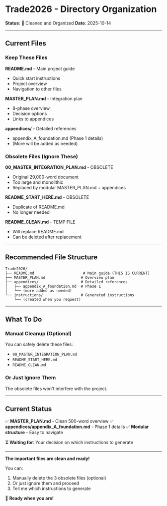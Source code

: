 # Trade2026 - Directory Organization

**Status**: 🧹 Cleaned and Organized
**Date**: 2025-10-14

---

## Current Files

### Keep These Files

**README.md** - Main project guide
- Quick start instructions
- Project overview
- Navigation to other files

**MASTER_PLAN.md** - Integration plan
- 8-phase overview
- Decision options
- Links to appendices

**appendices/** - Detailed references
- appendix_A_foundation.md (Phase 1 details)
- (More will be added as needed)

### Obsolete Files (Ignore These)

**00_MASTER_INTEGRATION_PLAN.md** - OBSOLETE
- Original 29,000-word document
- Too large and monolithic
- Replaced by modular MASTER_PLAN.md + appendices

**README_START_HERE.md** - OBSOLETE  
- Duplicate of README.md
- No longer needed

**README_CLEAN.md** - TEMP FILE
- Will replace README.md
- Can be deleted after replacement

---

## Recommended File Structure

```
Trade2026/
├── README.md                      # Main guide (THIS IS CURRENT)
├── MASTER_PLAN.md                # Overview plan
├── appendices/                   # Detailed references
│   ├── appendix_A_foundation.md  # Phase 1
│   └── (more added as needed)
└── instructions/                 # Generated instructions
    └── (created when you request)
```

---

## What To Do

### Manual Cleanup (Optional)

You can safely delete these files:
- `00_MASTER_INTEGRATION_PLAN.md`
- `README_START_HERE.md`  
- `README_CLEAN.md`

### Or Just Ignore Them

The obsolete files won't interfere with the project.

---

## Current Status

✅ **MASTER_PLAN.md** - Clean 500-word overview
✅ **appendices/appendix_A_foundation.md** - Phase 1 details
✅ **Modular structure** - Easy to navigate

⏳ **Waiting for**: Your decision on which instructions to generate

---

**The important files are clean and ready!** 

You can:
1. Manually delete the 3 obsolete files (optional)
2. Or just ignore them and proceed
3. Tell me which instructions to generate

🎯 **Ready when you are!**
